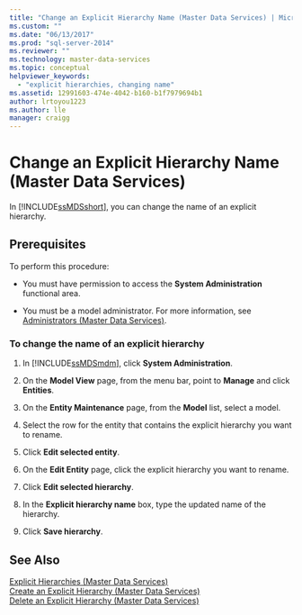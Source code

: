 ```yaml
---
title: "Change an Explicit Hierarchy Name (Master Data Services) | Microsoft Docs"
ms.custom: ""
ms.date: "06/13/2017"
ms.prod: "sql-server-2014"
ms.reviewer: ""
ms.technology: master-data-services
ms.topic: conceptual
helpviewer_keywords: 
  - "explicit hierarchies, changing name"
ms.assetid: 12991603-474e-4042-b160-b1f7979694b1
author: lrtoyou1223
ms.author: lle
manager: craigg
---
```

# Change an Explicit Hierarchy Name (Master Data Services)
  In [!INCLUDE[ssMDSshort](../includes/ssmdsshort-md.md)], you can change the name of an explicit hierarchy.  
  
## Prerequisites  
 To perform this procedure:  
  
-   You must have permission to access the **System Administration** functional area.  
  
-   You must be a model administrator. For more information, see [Administrators &#40;Master Data Services&#41;](administrators-master-data-services.md).  
  
### To change the name of an explicit hierarchy  
  
1.  In [!INCLUDE[ssMDSmdm](../includes/ssmdsmdm-md.md)], click **System Administration**.  
  
2.  On the **Model View** page, from the menu bar, point to **Manage** and click **Entities**.  
  
3.  On the **Entity Maintenance** page, from the **Model** list, select a model.  
  
4.  Select the row for the entity that contains the explicit hierarchy you want to rename.  
  
5.  Click **Edit selected entity**.  
  
6.  On the **Edit Entity** page, click the explicit hierarchy you want to rename.  
  
7.  Click **Edit selected hierarchy**.  
  
8.  In the **Explicit hierarchy name** box, type the updated name of the hierarchy.  
  
9. Click **Save hierarchy**.  
  
## See Also  
 [Explicit Hierarchies &#40;Master Data Services&#41;](../../2014/master-data-services/explicit-hierarchies-master-data-services.md)   
 [Create an Explicit Hierarchy &#40;Master Data Services&#41;](../../2014/master-data-services/create-an-explicit-hierarchy-master-data-services.md)   
 [Delete an Explicit Hierarchy &#40;Master Data Services&#41;](../../2014/master-data-services/delete-an-explicit-hierarchy-master-data-services.md)  
  
  
